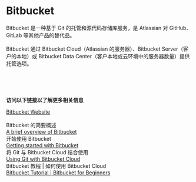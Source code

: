 # Bitbucket
Bitbucket 是一种基于 Git 的托管和源代码存储库服务，是 Atlassian 对 GitHub、GitLab 等其他产品的替代品。<br><br>
Bitbucket 通过 Bitbucket Cloud（Atlassian 的服务器）、Bitbucket Server（客户的本地）或 Bitbucket Data Center（客户本地或云环境中的服务器数量）提供托管选项。


<br>
<br>
<br>

**访问以下链接以了解更多相关信息**<br>

[Bitbucket Website](https://bitbucket.org/product)<br><br>
Bitbucket 的简要概述<br>
[A brief overview of Bitbucket](https://bitbucket.org/product/guides/getting-started/overview#a-brief-overview-of-bitbucket)<br>
开始使用 Bitbucket<br>
[Getting started with Bitbucket](https://bitbucket.org/product/guides/basics/bitbucket-interface)<br>
将 Git 与 Bitbucket Cloud 结合使用<br>
[Using Git with Bitbucket Cloud](https://www.atlassian.com/git/tutorials/learn-git-with-bitbucket-cloud)<br>
Bitbucket 教程 | 如何使用 Bitbucket Cloud<br>
[Bitbucket Tutorial | Bitbucket for Beginners](https://www.youtube.com/watch?v=i5T-DB8tb4A)